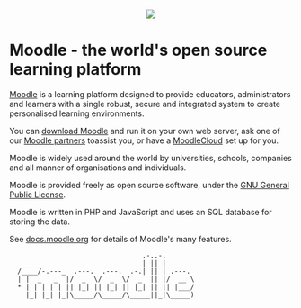  <div align="center">
  <br />
  <p>
    <a href="https://moodle.org/">
    <img src="https://moodle.org/theme/image.php/moodleorg/theme_moodleorg/1600426962/moodle_logo_small" />
  </a>
  </p> 
 </div>


# Moodle - the world's open source learning platform

[Moodle](https://moodle.org) is a learning platform designed to provide educators, administrators and learners with a single robust, secure and integrated system to create personalised learning environments.

You can [download Moodle](https://download.moodle.org) and run it on your own web server, ask one of our [Moodle partners](https://moodle.com/partners/) toassist you, or have a [MoodleCloud](https://moodle.com/cloud/) set up for you.

Moodle is widely used around the world by universities, schools, companies and all manner of organisations and individuals.

Moodle is provided freely as open source software, under the [GNU General Public License](https://docs.moodle.org/dev/License).

Moodle is written in PHP and JavaScript and uses an SQL database for storing the data.

See [docs.moodle.org](https://docs.moodle.org) for details of Moodle's many features.


````
                                 .-..-.
   _____                         | || |
  /____/-.---_  .---.  .---.  .-.| || | .---.
  | |  _   _  |/  _  \/  _  \/  _  || |/  __ \
  * | | | | | || |_| || |_| || |_| || || |___/
    |_| |_| |_|\_____/\_____/\_____||_|\_____)
````
